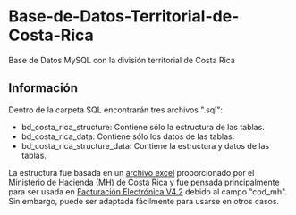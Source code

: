 # Base-de-Datos-Territorial-de-Costa-Rica
Base de Datos MySQL con la división territorial de Costa Rica

## Información
Dentro de la carpeta SQL encontrarán tres archivos ".sql":
* bd_costa_rica_structure: Contiene sólo la estructura de las tablas.
* bd_costa_rica_data: Contiene sólo los datos de las tablas.
* bd_costa_rica_structure_data: Contiene la estructura y datos de las tablas.

La estructura fue basada en un [archivo excel](https://www.hacienda.go.cr/ATV/ComprobanteElectronico/docs/esquemas/2016/v4.2/Codificacionubicacion_V4.2.zip) proporcionado por el Ministerio de Hacienda (MH) de Costa Rica y fue pensada principalmente para ser usada en [Facturación Electrónica V4.2](https://www.hacienda.go.cr/ATV/ComprobanteElectronico/frmAnexosyEstructuras.aspx) debido al campo "cod_mh". Sin embargo, puede ser adaptada fácilmente para usarse en otros casos. 
